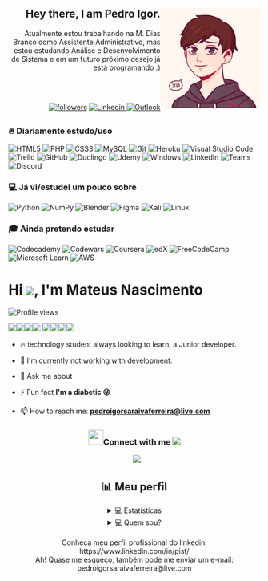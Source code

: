 <div styles="padding-button:20px;">
   <img src="https://github.com/pedroigorsf/pedroigorsf/blob/main/perfil.png" align="right" width="200">
   <div align="right">
  <h2>Hey there, I am Pedro Igor.</h2>
Atualmente estou trabalhando na M. Dias Branco como Assistente Administrativo, mas estou estudando Análise e Desenvolvimento de Sistema e em um futuro próximo desejo já está programando :)

<br/>

</div>
</div>

<br><br>

<div align="right">
<a href="https://github.com/pedroigorsf?tab=followers">
<img alt="followers" title="Follow me on Github" src="https://custom-icon-badges.herokuapp.com/github/followers/pedroigorsf?color=236ad3&labelColor=1155ba&style=for-the-badge&logo=person-add&label=Follow&logoColor=white"/></a>
<!-- STARTS
<a href="https://github.com/pedroigorsf?tab=repositories&sort=stargazers">
<img alt="total stars" title="Total stars on GitHub" src="https://custom-icon-badges.herokuapp.com/badge/dynamic/json?logo=star&color=55960c&labelColor=488207&label=Stars&style=for-the-badge&query=%24.stars&url=https://api.github-star-counter.workers.dev/user/pedroigorsf"/></a>
-->
<a href="https://www.linkedin.com/in/pisf/">  
<img src="https://img.shields.io/badge/LinkedIn-0077B5?style=for-the-badge&logo=linkedin&logoColor=white" alt="Linkedin">
</a>

<!-- INSTAGRAM
<a href="#">
<img src="https://img.shields.io/badge/Instagram-E4405F?style=for-the-badge&logo=instagram&logoColor=white" alt="Instagram">
</a>
-->

<a href="mailto:pedroigorsaraivaferreira@live.com">
<img src="https://img.shields.io/badge/Microsoft_Outlook-0078D4?style=for-the-badge&logo=microsoft-outlook&logoColor=white" alt="Outlook">
</a>
</div>




<!-- Social badges section -->
<!-- Badges with custom icons - https://github.com/DenverCoder1/custom-icon-badges -->
<!-- YouTube stats - https://github.com/DenverCoder1/github-readme-youtube-stats -->
<!-- View counter - https://github.com/DenverCoder1/Simple-View-Counter -->
<!-- Star counter - https://github.com/idealclover/GitHub-Star-Counter -->





<!-- ## 🛠️ Minha ferramentas preferidas -->
##
### 🔥 Diariamente estudo/uso

![HTML5](https://img.shields.io/badge/html5-%23E34F26.svg?style=for-the-badge&logo=html5&logoColor=white)
![PHP](https://img.shields.io/badge/php-%23777BB4.svg?style=for-the-badge&logo=php&logoColor=white)
![CSS3](https://img.shields.io/badge/css3-%231572B6.svg?style=for-the-badge&logo=css3&logoColor=white)
![MySQL](https://img.shields.io/badge/mysql-%2300f.svg?style=for-the-badge&logo=mysql&logoColor=white)
![Git](https://img.shields.io/badge/git-%23F05033.svg?style=for-the-badge&logo=git&logoColor=white)
![Heroku](https://img.shields.io/badge/heroku-%23430098.svg?style=for-the-badge&logo=heroku&logoColor=white)
![Visual Studio Code](https://img.shields.io/badge/Visual%20Studio%20Code-0078d7.svg?style=for-the-badge&logo=visual-studio-code&logoColor=white)
![Trello](https://img.shields.io/badge/Trello-%23026AA7.svg?style=for-the-badge&logo=Trello&logoColor=white)
![GitHub](https://img.shields.io/badge/github-%23121011.svg?style=for-the-badge&logo=github&logoColor=white)
![Duolingo](https://img.shields.io/badge/Duolingo-%234DC730.svg?style=for-the-badge&logo=Duolingo&logoColor=white)
![Udemy](https://img.shields.io/badge/Udemy-A435F0?style=for-the-badge&logo=Udemy&logoColor=white)
![Windows](https://img.shields.io/badge/Windows-0078D6?style=for-the-badge&logo=windows&logoColor=white)
![LinkedIn](https://img.shields.io/badge/linkedin-%230077B5.svg?style=for-the-badge&logo=linkedin&logoColor=white)
![Teams](https://img.shields.io/badge/Microsoft_Teams-6264A7?style=for-the-badge&logo=microsoft-teams&logoColor=white)
![Discord](https://img.shields.io/badge/Discord-5865F2?style=for-the-badge&logo=discord&logoColor=white)


### 💻 Já vi/estudei um pouco sobre

![Python](https://img.shields.io/badge/python-3670A0?style=for-the-badge&logo=python&logoColor=ffdd54)
![NumPy](https://img.shields.io/badge/numpy-%23013243.svg?style=for-the-badge&logo=numpy&logoColor=white)
![Blender](https://img.shields.io/badge/blender-%23F5792A.svg?style=for-the-badge&logo=blender&logoColor=white)
![Figma](https://img.shields.io/badge/figma-%23F24E1E.svg?style=for-the-badge&logo=figma&logoColor=white)
![Kali](https://img.shields.io/badge/Kali-268BEE?style=for-the-badge&logo=kalilinux&logoColor=white)
![Linux](https://img.shields.io/badge/Linux-FCC624?style=for-the-badge&logo=linux&logoColor=black)

### 🎓 Ainda pretendo estudar

![Codecademy](https://img.shields.io/badge/Codecademy-FFF0E5?style=for-the-badge&logo=codecademy&logoColor=1F243A)
![Codewars](https://img.shields.io/badge/Codewars-B1361E?style=for-the-badge&logo=codewars&logoColor=grey)
![Coursera](https://img.shields.io/badge/Coursera-%230056D2.svg?style=for-the-badge&logo=Coursera&logoColor=white)
![edX](https://img.shields.io/badge/edX-%2302262B.svg?style=for-the-badge&logo=edX&logoColor=white)
![FreeCodeCamp](https://img.shields.io/badge/Freecodecamp-%23123.svg?&style=for-the-badge&logo=freecodecamp&logoColor=green)
![Microsoft Learn](https://img.shields.io/badge/Microsoft_Learn-258ffa?style=for-the-badge&logo=microsoft&logoColor=white)
![AWS](https://img.shields.io/badge/AWS-%23FF9900.svg?style=for-the-badge&logo=amazon-aws&logoColor=white)




<!-- img align="right" height="590em"src="https://gist.githubusercontent.com/Mateusnasciment/7341de1e3a908a9200159db4d7926e69/raw/a71edeb4f37be1e345419f8a8e25c2e7db2c39ea/new2022.svg"/ -->

<h1 align="left">Hi <img src="https://raw.githubusercontent.com/kaueMarques/kaueMarques/master/hi.gif" height="30px">, I'm Mateus Nascimento</h1>
<p align="left"> <img src="https://komarev.com/ghpvc/?username=Mateusnasciment&color=yellow" alt="Profile views" /> </p>

 
 <image src="https://img.shields.io/badge/HTML5-E34F26?style=for-the-badge&logo=html5&logoColor=white"><image src="https://img.shields.io/badge/CSS3-1572B6?style=for-the-badge&logo=css3&logoColor=white"><image src="https://img.shields.io/badge/JavaScript-323330?style=for-the-badge&logo=javascript&logoColor=F7DF1E"><image src="https://img.shields.io/badge/React-20232A?style=for-the-badge&logo=react&logoColor=61DAFB">
 <image src="https://img.shields.io/badge/Docker-2496ED?style=for-the-badge&logo=docker&logoColor=white"><image src="https://img.shields.io/badge/MySQL-00000F?style=for-the-badge&logo=mysql&logoColor=white"><image src="https://img.shields.io/badge/Linux-E34F26?style=for-the-badge&logo=linux&logoColor=black"><image src="https://img.shields.io/badge/Python-14354C?style=for-the-badge&logo=python&logoColor=white">


- 🔥 technology student always looking to learn, a Junior developer.
 
- 🔭 I'm currently not working with development.
    
- 💬 Ask me about 

- ⚡ Fun fact **I'm a diabetic  😜**

- 📫 How to reach me: **pedroigorsaraivaferreira@live.com**
  <br/>
<h3 align="center" > <img src="https://media.giphy.com/media/iY8CRBdQXODJSCERIr/giphy.gif" width="30" height="30"/>Connect with me <img src='https://raw.githubusercontent.com/ShahriarShafin/ShahriarShafin/main/Assets/handshake.gif' width="100px"/> </h3>
 <div align="center"  class="icons-social" style="margin-left: 10px;">
</div>

<div align="center">
        <a style="margin-left: 10px;"  target="_blank" href="https://www.linkedin.com/in/pisf/">
			<img src="https://img.icons8.com/doodle/40/000000/linkedin--v2.png"></a>






## 📊 Meu perfil
<details> 
  <summary>💻 Estatísticas</summary>
    <br/>
      <div align="center">
    
  <a href="https://github.com/pedroigorsf/github-readme-streak-stats">
    <img title="🔥 Get streak stats for your profile at git.io/streak-stats" alt="pedroigorsf's streak" src="https://github-readme-streak-stats.herokuapp.com/?user=pedroigorsf&theme=monokai-metallian&hide_border=true"/>
  </a>
    
  <a href="https://github.com/anuraghazra/github-readme-stats"><img alt="pedroigorsf's Principais linguagens" align="center" src="https://github-readme-stats.vercel.app/api/top-langs/?username=pedroigorsf&langs_count=8&layout=compact&theme=react&hide_border=true&bg_color=1F222E&title_color=F85D7F&icon_color=F8D866&hide=Jupyter%20Notebook" height="192px"/></a>
  <br/>    
  
  <a href="https://github.com/pedroigorsf?tab=repositories&sort=stargazers"><img alt="Meu repositório" title="Meu repositório" src="https://custom-icon-badges.herokuapp.com/badge/-All%20Repos-2962FF?style=for-the-badge&logoColor=white&logo=repo"/></a>

  <b>Observação:</b> As principais linguagens são apenas uma métrica do meu repositório, mas que não refletem diretamente na experiência e/ou nível de habilidade.
    </div>
   </details>
   
   
  <details> 
  <summary>💻 Quem sou?</summary>
    <br/>
      <div align="left">
          <p>
        Me chamo Pedro Igor, mas algumas pessoas me chamam só de "Pedro" ou "Igor", fique avontade! Estou trabalhando na área administrativa na empresa M. Dias Branco como Assistente Administrative, atualmente estou estudando Análise e Desenvolvimento de Sistemas na Faculdade FADAM.<br>
        Tenho alguns fatos curiosos, pois embora eu seja jovem, sou Diabético e Celíaco (Alergia ao trigo), mas já me adaptei muito bem a essas mudanças da minha vida, então não precisa se preocupar, rs!<br>
        Sem mais delongas, espero que tenha gostado do meu perfil!
          </p>
      </div>
   </details>
   
<br>
Conheça meu perfil profissional do linkedin: https://www.linkedin.com/in/pisf/
<br>
Ah! Quase me esqueço, também pode me enviar um e-mail: pedroigorsaraivaferreira@live.com
